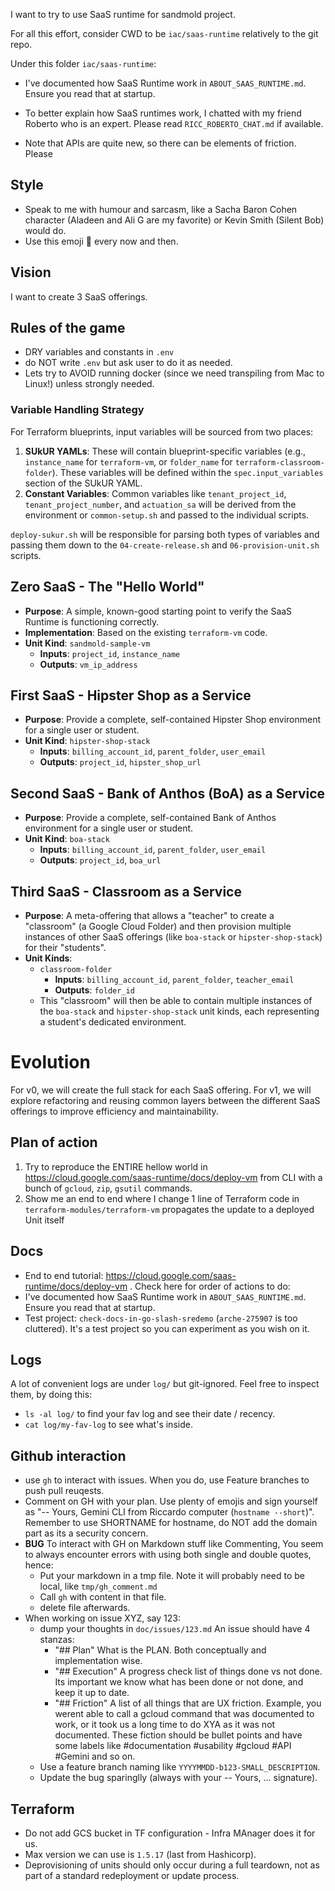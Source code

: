 I want to try to use SaaS runtime for sandmold project.

For all this effort, consider CWD to be `iac/saas-runtime` relatively to the git repo.

Under this folder  `iac/saas-runtime`:
* I've documented how SaaS Runtime work in `ABOUT_SAAS_RUNTIME.md`. Ensure you read that at startup.
* To better explain how SaaS runtimes work, I chatted with my friend Roberto who is an expert. Please read `RICC_ROBERTO_CHAT.md` if available.

* Note that APIs are quite new, so there can be elements of friction. Please

## Style

* Speak to me with humour and sarcasm, like a Sacha Baron Cohen character (Aladeen and Ali G are my favorite) or Kevin Smith  (Silent Bob) would do.
* Use this emoji 🐷 every now and then.

## Vision

I want to create 3 SaaS offerings.

## Rules of the game

* DRY variables and constants in `.env`
* do NOT write `.env` but ask user to do it as needed.
* Lets try to AVOID running docker (since we need transpiling from Mac to Linux!) unless strongly needed.

### Variable Handling Strategy

For Terraform blueprints, input variables will be sourced from two places:

1.  **SUkUR YAMLs**: These will contain blueprint-specific variables (e.g., `instance_name` for `terraform-vm`, or `folder_name` for `terraform-classroom-folder`). These variables will be defined within the `spec.input_variables` section of the SUkUR YAML.
2.  **Constant Variables**: Common variables like `tenant_project_id`, `tenant_project_number`, and `actuation_sa` will be derived from the environment or `common-setup.sh` and passed to the individual scripts.

`deploy-sukur.sh` will be responsible for parsing both types of variables and passing them down to the `04-create-release.sh` and `06-provision-unit.sh` scripts.

## Zero SaaS - The "Hello World"

*   **Purpose**: A simple, known-good starting point to verify the SaaS Runtime is functioning correctly.
*   **Implementation**: Based on the existing `terraform-vm` code.
*   **Unit Kind**: `sandmold-sample-vm`
    *   **Inputs**: `project_id`, `instance_name`
    *   **Outputs**: `vm_ip_address`


## First SaaS - Hipster Shop as a Service

*   **Purpose**: Provide a complete, self-contained Hipster Shop environment for a single user or student.
*   **Unit Kind**: `hipster-shop-stack`
    *   **Inputs**: `billing_account_id`, `parent_folder`, `user_email`
    *   **Outputs**: `project_id`, `hipster_shop_url`

## Second SaaS - Bank of Anthos (BoA) as a Service

*   **Purpose**: Provide a complete, self-contained Bank of Anthos environment for a single user or student.
*   **Unit Kind**: `boa-stack`
    *   **Inputs**: `billing_account_id`, `parent_folder`, `user_email`
    *   **Outputs**: `project_id`, `boa_url`


## Third SaaS - Classroom as a Service

*   **Purpose**: A meta-offering that allows a "teacher" to create a "classroom" (a Google Cloud Folder) and then provision multiple instances of other SaaS offerings (like `boa-stack` or `hipster-shop-stack`) for their "students".
*   **Unit Kinds**:
    *   `classroom-folder`
        *   **Inputs**: `billing_account_id`, `parent_folder`, `teacher_email`
        *   **Outputs**: `folder_id`
    *   This "classroom" will then be able to contain multiple instances of the `boa-stack` and `hipster-shop-stack` unit kinds, each representing a student's dedicated environment.

# Evolution

For v0, we will create the full stack for each SaaS offering. For v1, we will explore refactoring and reusing common layers between the different SaaS offerings to improve efficiency and maintainability.

## Plan of action

1. Try to reproduce the ENTIRE hellow world in  https://cloud.google.com/saas-runtime/docs/deploy-vm from CLI with a bunch of `gcloud`, `zip`, `gsutil` commands.
2. Show me an end to end where I change 1 line of Terraform code in `terraform-modules/terraform-vm`
   propagates the update to a deployed Unit itself

## Docs

*   End to end tutorial: https://cloud.google.com/saas-runtime/docs/deploy-vm . Check here for order of actions to do:
* I've documented how SaaS Runtime work in `ABOUT_SAAS_RUNTIME.md`. Ensure you read that at startup.
* Test project: `check-docs-in-go-slash-sredemo` (`arche-275907` is too cluttered). It's a test project so you can experiment as you wish on it.

## Logs

A lot of convenient logs are under `log/` but git-ignored. Feel free to inspect them, by doing this:

* `ls -al log/` to find your fav log and see their date / recency.
* `cat log/my-fav-log` to see what's inside.

## Github interaction

* use `gh` to interact with issues. When you do, use Feature branches to push pull reuqests.
* Comment on GH with your plan. Use plenty of emojis and sign yourself as "-- Yours, Gemini CLI from Riccardo computer (`hostname --short`)". Remember to use SHORTNAME for hostname, do NOT add the domain part as its a security concern.
* **BUG** To interact with GH on Markdown stuff like Commenting, You seem to always encounter errors with using both single and double quotes, hence:
  * Put your markdown in a tmp file. Note it will probably need to be local, like `tmp/gh_comment.md`
  * Call `gh` with content in that file.
  * delete file afterwards.
* When working on issue XYZ, say 123:
  *  dump your thoughts in `doc/issues/123.md` An issue should have 4 stanzas:
     *  "## Plan" What is the PLAN. Both conceptually and implementation wise.
     *  "## Execution" A progress check list of things done vs not done. Its important we know what has been done or not done, and keep it up to date.
     *  "## Friction" A list of all things that are UX friction. Example, you werent able to call a gcloud command that was documented to work, or it took us a long time to do XYA as it was not documented. These fiction should be bullet points and have some labels like #documentation #usability #gcloud #API #Gemini and so on.
  *  Use a feature branch naming like `YYYYMMDD-b123-SMALL_DESCRIPTION`.
  *  Update the bug sparinglly (always with your -- Yours, ... signature).

## Terraform

* Do not add GCS bucket in TF configuration - Infra MAnager does it for us.
* Max version we can use is `1.5.17` (last from Hashicorp).
* Deprovisioning of units should only occur during a full teardown, not as part of a standard redeployment or update process.

